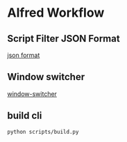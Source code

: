 # Alfred Workflow

## Script Filter JSON Format

[json format](https://www.alfredapp.com/help/workflows/inputs/script-filter/json/?utm_source=chatgpt.com)

## Window switcher

[window-switcher](https://alfred.app/workflows/alfredapp/window-switcher/)

## build cli

`python scripts/build.py`
